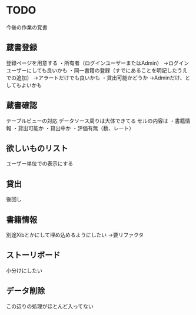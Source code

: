 # TODO
今後の作業の覚書

## 蔵書登録
登録ページを用意する
・所有者（ログインユーザーまたはAdmin）
→ログインユーザーにしても良いかも
・同一書籍の登録（すでにあることを明記したうえでの追加）
→アラートだけでも良いかも
・貸出可能かどうか
→Adminだけ、としてもよいかも

## 蔵書確認
テーブルビューの対応
データソース周りは大体できてる
セルの内容は
・書籍情報
・貸出可能か
・貸出中か
・評価有無（数、レート）

## 欲しいものリスト
ユーザー単位での表示にする

## 貸出
後回し

## 書籍情報
別途Xibとかにして埋め込めるようにしたい
→要リファクタ

## ストーリボード
小分けにしたい

## データ削除
この辺りの処理がほとんど入ってない

